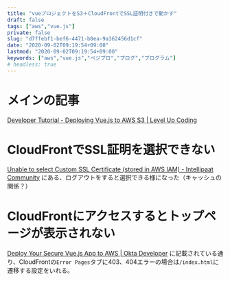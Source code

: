 ```yaml
---
title: "vueプロジェクトをS3＋CloudFrontでSSL証明付きで動かす"
draft: false
tags: ["aws","vue.js"]
private: false
slug: "d7ffebf1-bef6-4471-b0ea-9a362456d1cf"
date: "2020-09-02T09:19:54+09:00"
lastmod: "2020-09-02T09:19:54+09:00"
keywords: ["aws","vue.js","ベジプロ","プログ","プログラム"]
# headless: true
---
```


# メインの記事
[Developer Tutorial - Deploying Vue.js to AWS S3 | Level Up Coding](https://levelup.gitconnected.com/deploying-vue-js-to-aws-with-https-and-a-custom-domain-name-3ae1f79fe188)

# CloudFrontでSSL証明を選択できない
[Unable to select Custom SSL Certificate (stored in AWS IAM) - Intellipaat Community](https://intellipaat.com/community/2745/unable-to-select-custom-ssl-certificate-stored-in-aws-iam) にある、ログアウトをすると選択できる様になった（キャッシュの関係？）


# CloudFrontにアクセスするとトップページが表示されない
[Deploy Your Secure Vue.js App to AWS | Okta Developer](https://developer.okta.com/blog/2018/07/03/deploy-vue-app-aws) に記載されている通り、CloudFrontの`Error Pages`タブに403、404エラーの場合は`/index.html`に遷移する設定をいれる。
